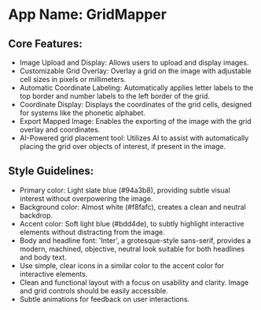 # **App Name**: GridMapper

## Core Features:

- Image Upload and Display: Allows users to upload and display images.
- Customizable Grid Overlay: Overlay a grid on the image with adjustable cell sizes in pixels or millimeters.
- Automatic Coordinate Labeling: Automatically applies letter labels to the top border and number labels to the left border of the grid.
- Coordinate Display: Displays the coordinates of the grid cells, designed for systems like the phonetic alphabet.
- Export Mapped Image: Enables the exporting of the image with the grid overlay and coordinates.
- AI-Powered grid placement tool: Utilizes AI to assist with automatically placing the grid over objects of interest, if present in the image.

## Style Guidelines:

- Primary color: Light slate blue (#94a3b8), providing subtle visual interest without overpowering the image.
- Background color: Almost white (#f8fafc), creates a clean and neutral backdrop.
- Accent color: Soft light blue (#bdd4de), to subtly highlight interactive elements without distracting from the image.
- Body and headline font: 'Inter', a grotesque-style sans-serif, provides a modern, machined, objective, neutral look suitable for both headlines and body text.
- Use simple, clear icons in a similar color to the accent color for interactive elements.
- Clean and functional layout with a focus on usability and clarity. Image and grid controls should be easily accessible.
- Subtle animations for feedback on user interactions.